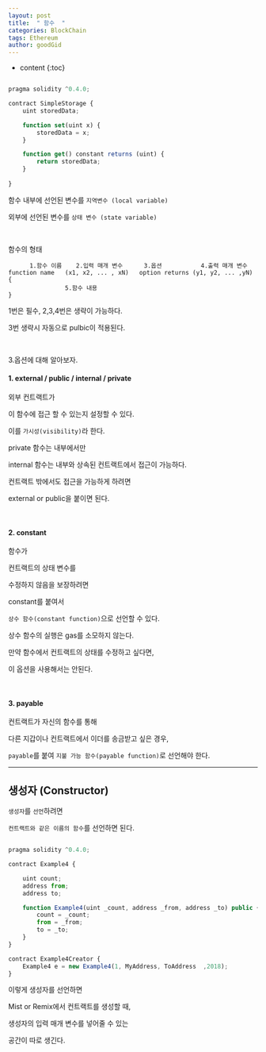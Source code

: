 ```yaml
---
layout: post
title:  " 함수  "
categories: BlockChain
tags: Ethereum
author: goodGid
---
```

* content
{:toc}



``` js

pragma solidity ^0.4.0; 

contract SimpleStorage {
    uint storedData;

    function set(uint x) {
        storedData = x;
    }

    function get() constant returns (uint) {
        return storedData;
    }
    
}

```

함수 내부에 선언된 변수를 `지역변수 (local variable)`

외부에 선언된 변수를 `상태 변수 (state variable)`

<br>

함수의 형태

```
      1.함수 이름    2.입력 매개 변수      3.옵션           4.출력 매개 변수
function name   (x1, x2, ... , xN)   option returns (y1, y2, ... ,yN) {
                5.함수 내용
}
```

1번은 필수, 2,3,4번은 생략이 가능하다.

3번 생략시 자동으로 pulbic이 적용된다.

<br>

3.옵션에 대해 알아보자.

#### 1. external / public / internal / private 

외부 컨트랙트가

이 함수에 접근 할 수 있는지 설정할 수 있다.

이를 `가시성(visibility)`라 한다.

private 함수는 내부에서만

internal 함수는 내부와 상속된 컨트랙트에서 접근이 가능하다.

컨트랙트 밖에서도 접근을 가능하게 하려면

external or public을 붙이면 된다.

<br>

#### 2. constant

함수가

컨트랙트의 상태 변수를 

수정하지 않음을 보장하려면

constant를 붙여서 

`상수 함수(constant function)`으로 선언할 수 있다.

상수 함수의 실행은 gas를 소모하지 않는다.

만약 함수에서 컨트랙트의 상태를 수정하고 싶다면,

이 옵션을 사용해서는 안된다.

<br>


#### 3. payable

컨트랙트가 자신의 함수를 통해

다른 지갑이나 컨트랙트에서 이더를 송금받고 싶은 경우,

`payable`를 붙여 `지불 가능 함수(payable function)`로 선언해야 한다.


---


## 생성자 (Constructor)

`생성자`를 `선언`하려면 

`컨트랙트와 같은 이름의 함수`를 선언하면 된다.



``` js

pragma solidity ^0.4.0; 

contract Example4 {

    uint count;
    address from;
    address to;

    function Example4(uint _count, address _from, address _to) public {
        count = _count;
        from = _from;
        to = _to;
    }
}

contract Example4Creator {
    Example4 e = new Example4(1, MyAddress, ToAddress  ,2018);
}


```

이렇게 생성자를 선언하면 

Mist or Remix에서 컨트랙트를 생성할 때,

생성자의 입력 매개 변수를 넣어줄 수 있는 

공간이 따로 생긴다.